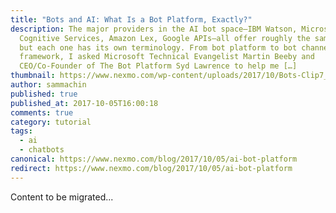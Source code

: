 ```yaml
---
title: "Bots and AI: What Is a Bot Platform, Exactly?"
description: The major providers in the AI bot space—IBM Watson, Microsoft
  Cognitive Services, Amazon Lex, Google APIs—all offer roughly the same things,
  but each one has its own terminology. From bot platform to bot channel to bot
  framework, I asked Microsoft Technical Evangelist Martin Beeby and
  CEO/Co-Founder of The Bot Platform Syd Lawrence to help me […]
thumbnail: https://www.nexmo.com/wp-content/uploads/2017/10/Bots-Clip7_800x300.jpg
author: sammachin
published: true
published_at: 2017-10-05T16:00:18
comments: true
category: tutorial
tags:
  - ai
  - chatbots
canonical: https://www.nexmo.com/blog/2017/10/05/ai-bot-platform
redirect: https://www.nexmo.com/blog/2017/10/05/ai-bot-platform
---
```

Content to be migrated...